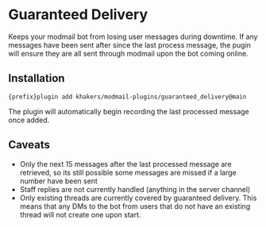 # Guaranteed Delivery

Keeps your modmail bot from losing user messages during downtime. If any messages have been sent after since the last process message, the pugin will ensure they are all sent through modmail upon the bot coming online. 

## Installation
`{prefix}plugin add khakers/modmail-plugins/guaranteed_delivery@main`

The plugin will automatically begin recording the last processed message once added.

## Caveats
- Only the next 15 messages after the last processed message are retrieved, so its still possible some messages are missed if a large number have been sent
- Staff replies are not currently handled (anything in the server channel)
- Only existing threads are currently covered by guaranteed delivery. This means that any DMs to the bot from users that do not have an existing thread will not create one upon start.